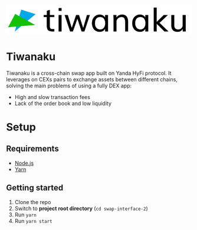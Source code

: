 ![Logo](./src/assets/logo-light.png)

# Tiwanaku

Tiwanaku is a cross-chain swap app built on Yanda HyFi protocol.
It leverages on CEXs pairs to exchange assets between different chains, solving the main problems of using a fully DEX app:

- High and slow transaction fees
- Lack of the order book and low liquidity

# Setup

## Requirements

- [Node.js](https://nodejs.org/en/)
- [Yarn](https://yarnpkg.com/)

## Getting started

1. Clone the repo
2. Switch to **project root directory** (`cd swap-interface-2`)
3. Run `yarn`
4. Run `yarn start`
